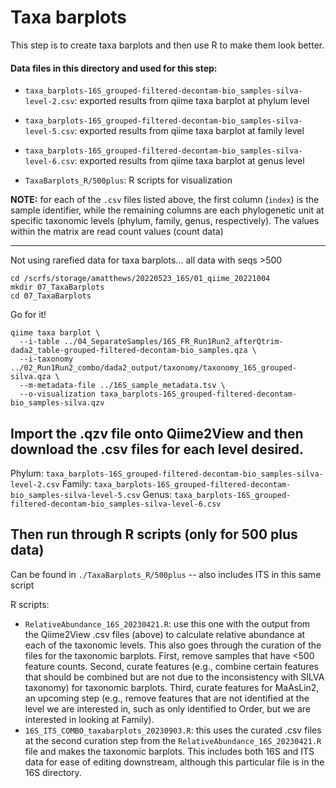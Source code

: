 # Taxa barplots

This step is to create taxa barplots and then use R to make them look better.


#### Data files in this directory and used for this step:

- `taxa_barplots-16S_grouped-filtered-decontam-bio_samples-silva-level-2.csv`: exported results from qiime taxa barplot at phylum level

- `taxa_barplots-16S_grouped-filtered-decontam-bio_samples-silva-level-5.csv`: exported results from qiime taxa barplot at family level

- `taxa_barplots-16S_grouped-filtered-decontam-bio_samples-silva-level-6.csv`: exported results from qiime taxa barplot at genus level

- `TaxaBarplots_R/500plus`: R scripts for visualization

**NOTE:** for each of the `.csv` files listed above, the first column (`index`) is the sample identifier, while the remaining columns are each phylogenetic unit at specific taxonomic levels (phylum, family, genus, respectively). The values within the matrix are read count values (count data)

---


Not using rarefied data for taxa barplots... all data with seqs >500


```
cd /scrfs/storage/amatthews/20220523_16S/01_qiime_20221004
mkdir 07_TaxaBarplots
cd 07_TaxaBarplots
```

Go for it!

```
qiime taxa barplot \
  --i-table ../04_SeparateSamples/16S_FR_Run1Run2_afterQtrim-dada2_table-grouped-filtered-decontam-bio_samples.qza \
  --i-taxonomy ../02_Run1Run2_combo/dada2_output/taxonomy/taxonomy_16S_grouped-silva.qza \
  --m-metadata-file ../16S_sample_metadata.tsv \
  --o-visualization taxa_barplots-16S_grouped-filtered-decontam-bio_samples-silva.qzv
```

## Import the .qzv file onto Qiime2View and then download the .csv files for each level desired.

Phylum: `taxa_barplots-16S_grouped-filtered-decontam-bio_samples-silva-level-2.csv`
Family: `taxa_barplots-16S_grouped-filtered-decontam-bio_samples-silva-level-5.csv`
Genus: `taxa_barplots-16S_grouped-filtered-decontam-bio_samples-silva-level-6.csv`


## Then run through R scripts (only for 500 plus data)
Can be found in `./TaxaBarplots_R/500plus` -- also includes ITS in this same script

R scripts: 
- `RelativeAbundance_16S_20230421.R`: use this one with the output from the Qiime2View .csv files (above) to calculate relative abundance at each of the taxonomic levels. This also goes through the curation of the files for the taxonomic barplots. First, remove samples that have <500 feature counts. Second, curate features (e.g., combine certain features that should be combined but are not due to the inconsistency with SILVA taxonomy) for taxonomic barplots. Third, curate features for MaAsLin2, an upcoming step (e.g., remove features that are not identified at the level we are interested in, such as only identified to Order, but we are interested in looking at Family).
- `16S_ITS_COMBO_taxabarplots_20230903.R`: this uses the curated .csv files at the second curation step from the `RelativeAbundance_16S_20230421.R` file and makes the taxonomic barplots. This includes both 16S and ITS data for ease of editing downstream, although this particular file is in the 16S directory.






